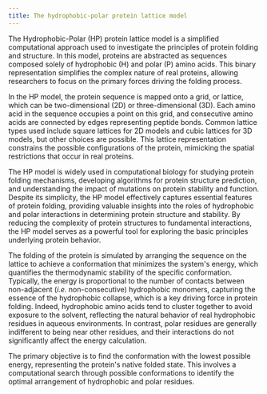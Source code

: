 ```yaml
---
title: The hydrophobic-polar protein lattice model
---
```


The Hydrophobic-Polar (HP) protein lattice model is a simplified computational approach used to investigate the principles of protein folding and structure. In this model, proteins are abstracted as sequences composed solely of hydrophobic (H) and polar (P) amino acids. This binary representation simplifies the complex nature of real proteins, allowing researchers to focus on the primary forces driving the folding process.

In the HP model, the protein sequence is mapped onto a grid, or lattice, which can be two-dimensional (2D) or three-dimensional (3D). Each amino acid in the sequence occupies a point on this grid, and consecutive amino acids are connected by edges representing peptide bonds. Common lattice types used include square lattices for 2D models and cubic lattices for 3D models, but other choices are possible. This lattice representation constrains the possible configurations of the protein, mimicking the spatial restrictions that occur in real proteins.

The HP model is widely used in computational biology for studying protein folding mechanisms, developing algorithms for protein structure prediction, and understanding the impact of mutations on protein stability and function. Despite its simplicity, the HP model effectively captures essential features of protein folding, providing valuable insights into the roles of hydrophobic and polar interactions in determining protein structure and stability. By reducing the complexity of protein structures to fundamental interactions, the HP model serves as a powerful tool for exploring the basic principles underlying protein behavior.

The folding of the protein is simulated by arranging the sequence on the lattice to achieve a conformation that minimizes the system's energy, which quantifies the thermodynamic stability of the specific conformation. Typically, the energy is proportional to the number of contacts between non-adjacent (*i.e.* non-consecutive) hydrophobic monomers, capturing the essence of the hydrophobic collapse, which is a key driving force in protein folding. Indeed, hydrophobic amino acids tend to cluster together to avoid exposure to the solvent, reflecting the natural behavior of real hydrophobic residues in aqueous environments. In contrast, polar residues are generally indifferent to being near other residues, and their interactions do not significantly affect the energy calculation.

The primary objective is to find the conformation with the lowest possible energy, representing the protein's native folded state. This involves a computational search through possible conformations to identify the optimal arrangement of hydrophobic and polar residues.
